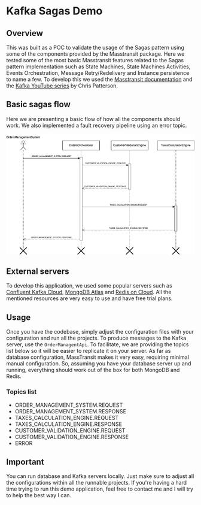 # Kafka Sagas Demo

## Overview

This was built as a POC to validate the usage of the Sagas pattern using some of the components provided by the Masstransit package. Here we tested some of the most basic Masstransit features related to the Sagas pattern implementation such as State Machines, State Machines Activities, Events Orchestration, Message Retry/Redelivery and Instance persistence to name a few. To develop this we used the [Masstransit documentation](https://masstransit.io/) and the [Kafka YouTube series](https://www.youtube.com/watch?v=CJ_srcJiIKs&list=PLx8uyNNs1ri0RJ3hqwcDze6yAkrmK1QI5 ) by Chris Patterson.

## Basic sagas flow

Here we are presenting a basic flow of how all the components should work. We also implemented a fault recovery pipeline using an error topic.

![alt text](/static/sagas-flow.png)

## External servers

To develop this application, we used some popular servers such as [Confluent Kafka Cloud](https://www.confluent.io/), [MongoDB Atlas](https://www.mongodb.com/atlas) and [Redis on Cloud](https://redis.com/). All the mentioned resources are very easy to use and have free trial plans.

## Usage

Once you have the codebase, simply adjust the configuration files with your configuration and run all the projects. To produce messages to the Kafka server, use the `OrderManagentApi`. To facilitate, we are providing the topics list below so it will be easier to replicate it on your server. As far as database configuration, MassTransit makes it very easy, requiring minimal manual configuration. So, assuming you have your database server up and running, everything should work out of the box for both MongoDB and Redis.

### Topics list
- ORDER_MANAGEMENT_SYSTEM.REQUEST
- ORDER_MANAGEMENT_SYSTEM.RESPONSE
- TAXES_CALCULATION_ENGINE.REQUEST
- TAXES_CALCULATION_ENGINE.RESPONSE
- CUSTOMER_VALIDATION_ENGINE.REQUEST
- CUSTOMER_VALIDATION_ENGINE.RESPONSE
- ERROR

## Important

You can run database and Kafka servers locally. Just make sure to adjust all the configurations within all the runnable projects.
If you're having a hard time trying to run this demo application, feel free to contact me and I will try to help the best way I can.